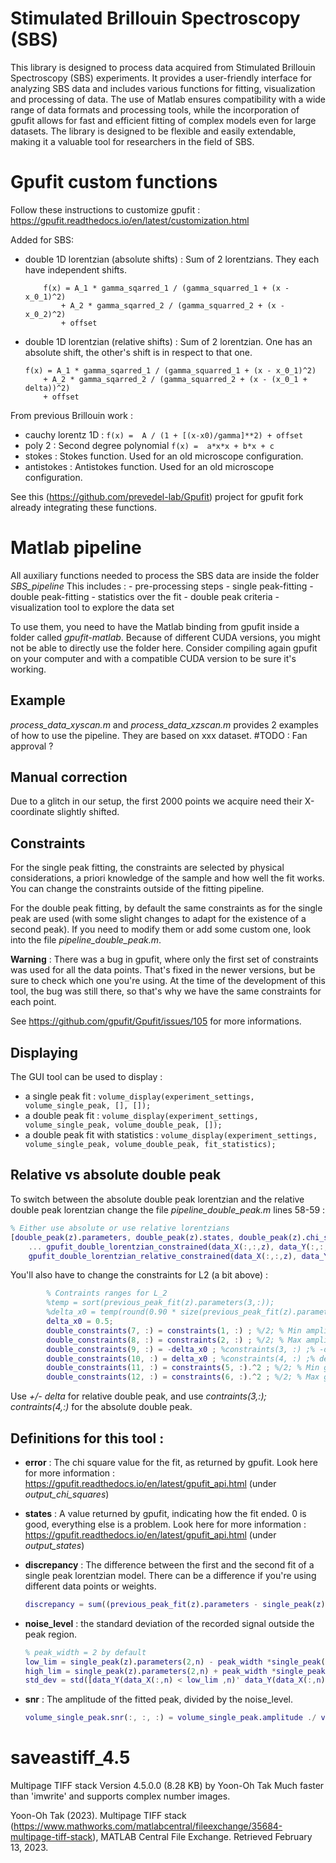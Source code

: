 # Stimulated Brillouin Spectroscopy (SBS)
This library is designed to process data acquired from Stimulated Brillouin Spectroscopy (SBS) experiments.
It provides a user-friendly interface for analyzing SBS data and includes various functions for fitting, visualization and processing of data. 
The use of Matlab ensures compatibility with a wide range of data formats and processing tools, while the incorporation of gpufit allows for fast and efficient fitting of complex models even for large datasets. 
The library is designed to be flexible and easily extendable, making it a valuable tool for researchers in the field of SBS.

# Gpufit custom functions
Follow these instructions to customize gpufit : https://gpufit.readthedocs.io/en/latest/customization.html 

Added for SBS:  
- double 1D lorentzian (absolute shifts) :
    Sum of 2 lorentzians. They each have independent shifts.
    ```    
        f(x) = A_1 * gamma_sqarred_1 / (gamma_squarred_1 + (x - x_0_1)^2) 
            + A_2 * gamma_sqarred_2 / (gamma_squarred_2 + (x - x_0_2)^2)
            + offset
    ```
- double 1D lorentzian (relative shifts) :
    Sum of 2 lorentzian. One has an absolute shift, the other's shift is in respect to that one.
    ```   
    f(x) = A_1 * gamma_sqarred_1 / (gamma_squarred_1 + (x - x_0_1)^2) 
        + A_2 * gamma_sqarred_2 / (gamma_squarred_2 + (x - (x_0_1 + delta))^2)
        + offset 
    ```

From previous Brillouin work : 
- cauchy lorentz 1D :
    ``` f(x) =  A / (1 + [(x-x0)/gamma]**2) + offset ```
- poly 2 :
    Second degree polynomial ```f(x) =  a*x*x + b*x + c```
- stokes :
    Stokes function. Used for an old microscope configuration.
- antistokes :
    Antistokes function. Used for an old microscope configuration.

See this (https://github.com/prevedel-lab/Gpufit) project for gpufit fork already integrating these functions.

# Matlab pipeline
All auxiliary functions needed to process the SBS data are inside the folder *SBS_pipeline*
This includes : 
    - pre-processing steps
    - single peak-fitting
    - double peak-fitting
    - statistics over the fit
    - double peak criteria
    - visualization tool to explore the data set

To use them, you need to have the Matlab binding from gpufit inside a folder called *gpufit-matlab*.
Because of different CUDA versions, you might not be able to directly use the folder here. 
Consider compiling again gpufit on your computer and with a compatible CUDA version to be sure it's working.

## Example
*process_data_xyscan.m* and *process_data_xzscan.m* provides 2 examples of how to use the pipeline.
They are based on xxx dataset. #TODO : Fan approval ?

## Manual correction
Due to a glitch in our setup, the first 2000 points we acquire need their X-coordinate slightly shifted.

## Constraints
For the single peak fitting, the constraints are selected by physical considerations, 
a priori knowledge of the sample and how well the fit works. You can change the constraints
outside of the fitting pipeline.

For the double peak fitting, by default the same constraints as for the single peak are used (with some slight 
changes to adapt for the existence of a second peak). If you need to modify them or add some custom one, 
look into the file *pipeline_double_peak.m*.

**Warning** : There was a bug in gpufit, where only the first set of constraints was used for all the data points. 
That's fixed in the newer versions, but be sure to check which one you're using.
At the time of the development of this tool, the bug was still there, so that's why we have the same constraints
for each point.

See https://github.com/gpufit/Gpufit/issues/105 for more informations.

## Displaying 
The GUI tool can be used to display :
- a single peak fit : ```volume_display(experiment_settings, volume_single_peak, [], []);```
- a double peak fit : ```volume_display(experiment_settings, volume_single_peak, volume_double_peak, []);```
- a double peak fit with statistics : ```volume_display(experiment_settings, volume_single_peak, volume_double_peak, fit_statistics);```

## Relative vs absolute double peak
To switch between the absolute double peak lorentzian and the relative double peak lorentzian
change the file *pipeline_double_peak.m* lines 58-59 :
``` matlab
% Either use absolute or use relative lorentzians
[double_peak(z).parameters, double_peak(z).states, double_peak(z).chi_squares, double_peak(z).number_iterations, double_peak(z).execution_time] = ...
    ... gpufit_double_lorentzian_constrained(data_X(:,:,z), data_Y(:,:,z), experiment_settings.freq_begin, experiment_settings.freq_end, double_weights, previous_peak_fit, double_constraints);
    gpufit_double_lorentzian_relative_constrained(data_X(:,:,z), data_Y(:,:,z), experiment_settings.freq_begin, experiment_settings.freq_end, double_weights, previous_peak_fit, double_constraints);
```
You'll also have to change the constraints for L2 (a bit above) : 

``` matlab
        % Contraints ranges for L_2
        %temp = sort(previous_peak_fit(z).parameters(3,:));
        %delta_x0 = temp(round(0.90 * size(previous_peak_fit(z).parameters, 2))) ;
        delta_x0 = 0.5;
        double_constraints(7, :) = constraints(1, :) ; %/2; % Min amplitude
        double_constraints(8, :) = constraints(2, :) ; %/2; % Max amplitude
        double_constraints(9, :) = -delta_x0 ; %constraints(3, :) ;% -delta_x0 ;% Min x_0 
        double_constraints(10, :) = delta_x0 ; %constraints(4, :) ;% delta_x0 ;% Max x_0
        double_constraints(11, :) = constraints(5, :).^2 ; %/2; % Min gamma
        double_constraints(12, :) = constraints(6, :).^2 ; %/2; % Max gamma
```
Use *+/- delta* for relative double peak, and use *contraints(3,:); contraints(4,:)* for the absolute double peak.

## Definitions for this tool :
- **error** :
    The chi square value for the fit, as returned by gpufit. 
    Look here for more information : https://gpufit.readthedocs.io/en/latest/gpufit_api.html (under *output_chi_squares*)

- **states** : 
    A value returned by gpufit, indicating how the fit ended. 0 is good, everything else is a problem.
    Look here for more information : https://gpufit.readthedocs.io/en/latest/gpufit_api.html (under *output_states*) 


- **discrepancy** :
    The difference between the first and the second fit of a single peak lorentzian model. There can be a difference if you're using different data points or weights. 
    ``` matlab
    discrepancy = sum((previous_peak_fit(z).parameters - single_peak(z).parameters).^2,1)
    ```

- **noise_level** :
    the standard deviation of the recorded signal outside the peak region.  
    ``` matlab
    % peak_width = 2 by default
    low_lim = single_peak(z).parameters(2,n) - peak_width *single_peak(z).parameters(3,n);
    high_lim = single_peak(z).parameters(2,n) + peak_width *single_peak(z).parameters(3,n);
    std_dev = std([data_Y(data_X(:,n) < low_lim ,n)' data_Y(data_X(:,n) > high_lim,n)']);
    ```

- **snr** : The amplitude of the fitted peak, divided by the noise_level.
    ``` matlab
    volume_single_peak.snr(:, :, :) = volume_single_peak.amplitude ./ volume_single_peak.noise_level ;
     ```


# saveastiff_4.5
Multipage TIFF stack
Version 4.5.0.0 (8.28 KB) by Yoon-Oh Tak
Much faster than 'imwrite' and supports complex number images.

Yoon-Oh Tak (2023). Multipage TIFF stack (https://www.mathworks.com/matlabcentral/fileexchange/35684-multipage-tiff-stack), MATLAB Central File Exchange. Retrieved February 13, 2023. 